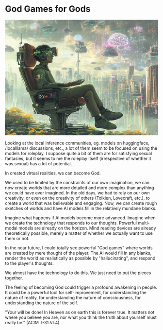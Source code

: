 # God Games for Gods

![image](./images/imaginedworlds.jpg)

Looking at the local inference communities, eg. models on huggingface, /localllama/ discussions, etc., a lot of them seem to be focused on using the models for roleplay. I suppose quite a bit of them are for satisfying sexual fantasies, but it seems to me the roleplay itself (irrespective of whether it was sexual) has a lot of potential.

In created virtual realities, we can become God.

We used to be limited by the constraints of our own imagination, we can now create worlds that are more detailed and more complex than anything we could have ever imagined. In the old days, we had to rely on our own creativity, or even on the creativity of others (Tolkien, Lovecraft, etc.), to create a world that was believable and engaging. Now, we can create rough sketches of worlds and have AI models fill in the relatively mundane blanks.

Imagine what happens if AI models become more advanced. Imagine when we create the technology that responds to our thoughts. Powerful multi-modal models are already on the horizon. Mind reading devices are already theoretically possible, merely a matter of whether we actually want to use them or not.

In the near future, I could totally see powerful "God games" where worlds are created by mere thought of the player. The AI would fill in any blanks, render the world as realistically as possible by "hallucinating", and respond to the player's thoughts.

We almost have the technology to do this. We just need to put the pieces together.

The feeling of becoming God could trigger a profound awakening in people. It could be a powerful tool for self-improvement, for understanding the nature of reality, for understanding the nature of consciousness, for understanding the nature of the self.

"Your will be done! In Heaven as on earth this is forever true. It matters not where you believe you are, nor what you think the truth about yourself must really be." (ACIM T-31.VI.4)
